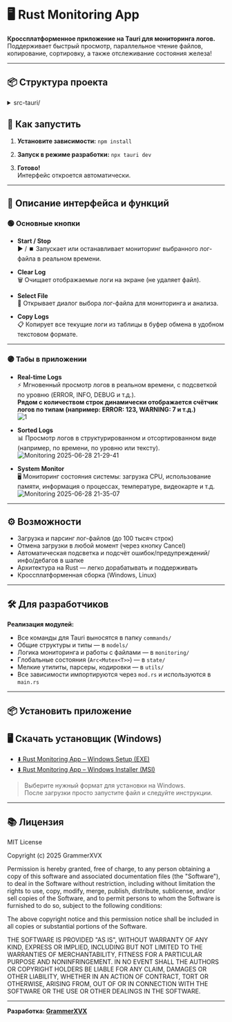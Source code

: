 # 🖥️ Rust Monitoring App

**Кроссплатформенное приложение на Tauri для мониторинга логов.**  
Поддерживает быстрый просмотр, параллельное чтение файлов, копирование, сортировку, а также отслеживание состояния железа!

---

## 📦 Структура проекта

<details>
<summary>src-tauri/</summary>

- **commands/**
  - logs.rs
  - mod.rs
  - system.rs
- **models/**
  - log_entry.rs
  - mod.rs
  - system_info.rs
- **monitoring/**
  - file_monitor.rs
  - mod.rs
- **state/**
  - logs.rs
  - mod.rs
  - system.rs
- **utils/**
  - encoding.rs
  - hashing.rs
  - log_parser.rs
  - mod.rs
- lib.rs
- main.rs

</details>


## 🚀 Как запустить

1. **Установите зависимости:** 
`npm install`

2. **Запуск в режиме разработки:** 
`npx tauri dev`
3. **Готово!**  
Интерфейс откроется автоматически.

---

## 📝 Описание интерфейса и функций

### 🟢 Основные кнопки

- **Start / Stop**  
▶️ / ⏹️ Запускает или останавливает мониторинг выбранного лог-файла в реальном времени.

- **Clear Log**  
🗑️ Очищает отображаемые логи на экране (не удаляет файл).

- **Select File**  
📂 Открывает диалог выбора лог-файла для мониторинга и анализа.

- **Copy Logs**  
📋 Копирует все текущие логи из таблицы в буфер обмена в удобном текстовом формате.

---

### 🟣 Табы в приложении

- **Real-time Logs**  
⚡ Мгновенный просмотр логов в реальном времени, с подсветкой по уровню (ERROR, INFO, DEBUG и т.д.).  
**Рядом с количеством строк динамически отображается счётчик логов по типам (например: ERROR: 123, WARNING: 7 и т.д.)**  
![1](https://github.com/user-attachments/assets/e330073c-0e4f-468e-8323-91639e3b4e90)

- **Sorted Logs**  
📊 Просмотр логов в структурированном и отсортированном виде (например, по времени, по уровню или тексту).  
![Monitoring 2025-06-28 21-29-41](https://github.com/user-attachments/assets/6dab1acf-8178-41dd-9f88-8b9d3656631f)


- **System Monitor**  
🖥️ Мониторинг состояния системы: загрузка CPU, использование памяти, информация о процессах, температуре, видеокарте и т.д.  
![Monitoring 2025-06-28 21-35-07](https://github.com/user-attachments/assets/c4e3a4ee-50bf-42e0-8b9a-643f1f7cac82)


---

## ⚙️ Возможности

- Загрузка и парсинг лог-файлов (до 100 тысяч строк)
- Отмена загрузки в любой момент (через кнопку Cancel)
- Автоматическая подсветка и подсчёт ошибок/предупреждений/инфо/дебагов в шапке
- Архитектура на Rust — легко дорабатывать и поддерживать
- Кроссплатформенная сборка (Windows, Linux)

---

## 🛠️ Для разработчиков

**Реализация модулей:**
- Все команды для Tauri выносятся в папку `commands/`
- Общие структуры и типы — в `models/`
- Логика мониторинга и работы с файлами — в `monitoring/`
- Глобальные состояния (`Arc<Mutex<T>>`) — в `state/`
- Мелкие утилиты, парсеры, кодировки — в `utils/`
- Все зависимости импортируются через `mod.rs` и используются в `main.rs`

---

## 📦 Установить приложение

## 🖥️ Скачать установщик (Windows)

- [⬇️ Rust Monitoring App – Windows Setup (EXE)](https://github.com/GrammerXVX/Rust_Monitoring_App/releases/download/v0.6.2/setup.exe)
- [⬇️ Rust Monitoring App – Windows Installer (MSI)](https://github.com/GrammerXVX/Rust_Monitoring_App/releases/download/v0.6.2/setup.msi)

> Выберите нужный формат для установки на Windows.  
> После загрузки просто запустите файл и следуйте инструкции.

---

## 📚 Лицензия

MIT License

Copyright (c) 2025 GrammerXVX

Permission is hereby granted, free of charge, to any person obtaining a copy
of this software and associated documentation files (the "Software"), to deal
in the Software without restriction, including without limitation the rights
to use, copy, modify, merge, publish, distribute, sublicense, and/or sell
copies of the Software, and to permit persons to whom the Software is
furnished to do so, subject to the following conditions:

The above copyright notice and this permission notice shall be included in all
copies or substantial portions of the Software.

THE SOFTWARE IS PROVIDED "AS IS", WITHOUT WARRANTY OF ANY KIND, EXPRESS OR
IMPLIED, INCLUDING BUT NOT LIMITED TO THE WARRANTIES OF MERCHANTABILITY,
FITNESS FOR A PARTICULAR PURPOSE AND NONINFRINGEMENT. IN NO EVENT SHALL THE
AUTHORS OR COPYRIGHT HOLDERS BE LIABLE FOR ANY CLAIM, DAMAGES OR OTHER
LIABILITY, WHETHER IN AN ACTION OF CONTRACT, TORT OR OTHERWISE, ARISING FROM,
OUT OF OR IN CONNECTION WITH THE SOFTWARE OR THE USE OR OTHER DEALINGS IN THE
SOFTWARE.

---

**Разработка: [GrammerXVX](https://github.com/GrammerXVX)**  
